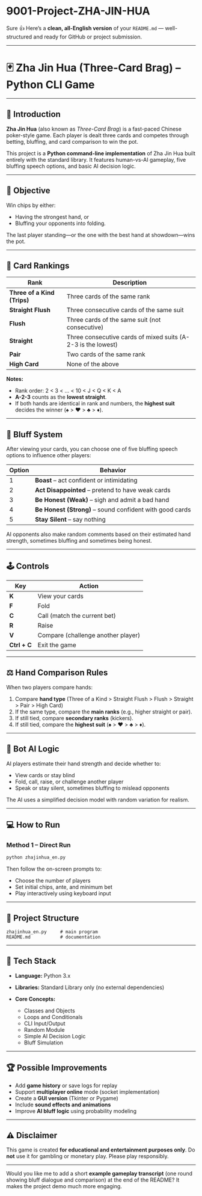 # 9001-Project-ZHA-JIN-HUA
Sure 👍 Here’s a **clean, all-English version** of your `README.md` — well-structured and ready for GitHub or project submission.

---

# 🃏 Zha Jin Hua (Three-Card Brag) – Python CLI Game

---

## 📖 Introduction

**Zha Jin Hua** (also known as *Three-Card Brag*) is a fast-paced Chinese poker-style game.
Each player is dealt three cards and competes through betting, bluffing, and card comparison to win the pot.

This project is a **Python command-line implementation** of Zha Jin Hua built entirely with the standard library.
It features human-vs-AI gameplay, five bluffing speech options, and basic AI decision logic.

---

## 🎯 Objective

Win chips by either:

* Having the strongest hand, or
* Bluffing your opponents into folding.

The last player standing—or the one with the best hand at showdown—wins the pot.

---

## 🧩 Card Rankings

| Rank                        | Description                                                  |
| --------------------------- | ------------------------------------------------------------ |
| **Three of a Kind (Trips)** | Three cards of the same rank                                 |
| **Straight Flush**          | Three consecutive cards of the same suit                     |
| **Flush**                   | Three cards of the same suit (not consecutive)               |
| **Straight**                | Three consecutive cards of mixed suits (A-2-3 is the lowest) |
| **Pair**                    | Two cards of the same rank                                   |
| **High Card**               | None of the above                                            |

**Notes:**

* Rank order: 2 < 3 < … < 10 < J < Q < K < A
* **A-2-3** counts as the **lowest straight**.
* If both hands are identical in rank and numbers, the **highest suit** decides the winner (♠ > ♥ > ♣ > ♦).

---

## 💬 Bluff System

After viewing your cards, you can choose one of five bluffing speech options to influence other players:

| Option | Behavior                                                 |
| ------ | -------------------------------------------------------- |
| 1      | **Boast** – act confident or intimidating                |
| 2      | **Act Disappointed** – pretend to have weak cards        |
| 3      | **Be Honest (Weak)** – sigh and admit a bad hand         |
| 4      | **Be Honest (Strong)** – sound confident with good cards |
| 5      | **Stay Silent** – say nothing                            |

AI opponents also make random comments based on their estimated hand strength, sometimes bluffing and sometimes being honest.

---

## 🕹️ Controls

| Key          | Action                             |
| ------------ | ---------------------------------- |
| **K**        | View your cards                    |
| **F**        | Fold                               |
| **C**        | Call (match the current bet)       |
| **R**        | Raise                              |
| **V**        | Compare (challenge another player) |
| **Ctrl + C** | Exit the game                      |

---

## ⚖️ Hand Comparison Rules

When two players compare hands:

1. Compare **hand type**
   (Three of a Kind > Straight Flush > Flush > Straight > Pair > High Card)
2. If the same type, compare the **main ranks** (e.g., higher straight or pair).
3. If still tied, compare **secondary ranks** (kickers).
4. If still tied, compare the **highest suit** (♠ > ♥ > ♣ > ♦).

---

## 🤖 Bot AI Logic

AI players estimate their hand strength and decide whether to:

* View cards or stay blind
* Fold, call, raise, or challenge another player
* Speak or stay silent, sometimes bluffing to mislead opponents

The AI uses a simplified decision model with random variation for realism.

---

## 💻 How to Run

### Method 1 – Direct Run

```bash
python zhajinhua_en.py
```

Then follow the on-screen prompts to:

* Choose the number of players
* Set initial chips, ante, and minimum bet
* Play interactively using keyboard input

---

## 📁 Project Structure

```
zhajinhua_en.py     # main program
README.md           # documentation
```

---

## 🧩 Tech Stack

* **Language:** Python 3.x
* **Libraries:** Standard Library only (no external dependencies)
* **Core Concepts:**

  * Classes and Objects
  * Loops and Conditionals
  * CLI Input/Output
  * Random Module
  * Simple AI Decision Logic
  * Bluff Simulation

---

## 🏆 Possible Improvements

* Add **game history** or save logs for replay
* Support **multiplayer online** mode (socket implementation)
* Create a **GUI version** (Tkinter or Pygame)
* Include **sound effects and animations**
* Improve **AI bluff logic** using probability modeling

---

## ⚠️ Disclaimer

This game is created **for educational and entertainment purposes only**.
Do **not** use it for gambling or monetary play.
Please play responsibly.

---

Would you like me to add a short **example gameplay transcript** (one round showing bluff dialogue and comparison) at the end of the README? It makes the project demo much more engaging.

